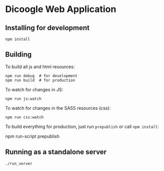 # Dicoogle Web Application

## Installing for development

    npm install

## Building

To build all js and html resources:

    npm run debug  # for development
    npm run build  # for production

To watch for changes in JS:

    npm run js:watch

To watch for changes in the SASS resources (css):

    npm run css:watch

To build everything for production, just run `prepublish` or call `npm install`:
   
   npm run-script prepublish

## Running as a standalone server

    ./run_server

